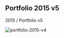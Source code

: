 
Portfolio 2015 v5
---------------------
2015 / Portfolio v5

![portfolio-2015-v4](https://mir-s3-cdn-cf.behance.net/project_modules/1400/aef4b955754747.599203545286e.png) 
